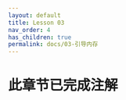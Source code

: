 ```yaml
---
layout: default
title: Lesson 03
nav_order: 4
has_children: true
permalink: docs/03-引导内存
---
```


# 此章节已完成注解